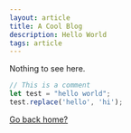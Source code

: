 ```yaml
---
layout: article
title: A Cool Blog
description: Hello World
tags: article
---
```


Nothing to see here.

```js
// This is a comment
let test = "hello world";
test.replace('hello', 'hi');
```

[Go back home?](/blog)
